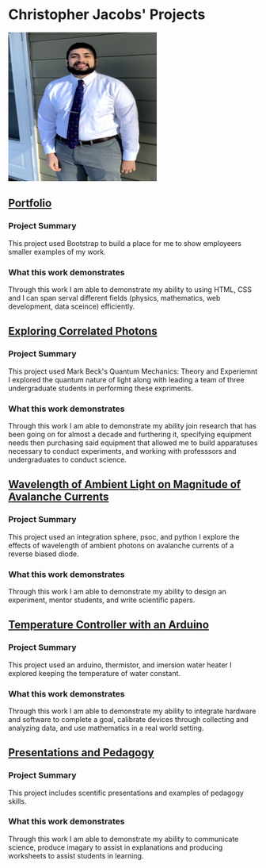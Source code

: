 # Christopher Jacobs' Projects

<img src=https://github.com/jacobsc050/projects/blob/main/assets/image.png width="300" height="300">

## [Portfolio](https://jacobsc050.github.io/portfolio/)

### Project Summary

This project used Bootstrap to build a place for me to show employeers smaller examples of my work.

### What this work demonstrates

Through this work I am able to demonstrate my ability to using HTML, CSS and I can span serval different fields (physics, mathematics, web development, data sceince) efficiently.


## [Exploring Correlated Photons](https://github.com/jacobsc050/quantum-mechanics)



### Project Summary

This project used Mark Beck's Quantum Mechanics: Theory and Experiemnt I explored the quantum nature of light along with leading a team of three undergraduate students in performing these expriments.

### What this work demonstrates

Through this work I am able to demonstrate my ability join research that has been going on for almost a decade and furthering it, specifying equipment needs then purchasing said equipment that allowed me to build apparatuses necessary to conduct experiments, and working with professsors and undergraduates to conduct science. 

## [Wavelength of  Ambient Light on Magnitude of  Avalanche Currents](https://github.com/jacobsc050/senior-thesis)

### Project Summary

This project used an integration sphere, psoc, and python I explore the effects of wavelength of ambient photons on avalanche currents of a reverse biased diode.

### What this work demonstrates

Through this work I am able to demonstrate my ability to design an experiment, mentor students, and write scientific papers.  


## [Temperature Controller with an Arduino](https://github.com/jacobsc050/temperature-controller-arduino)

### Project Summary

This project used an arduino, thermistor, and imersion water heater I explored keeping the temperature of water constant.

### What this work demonstrates

Through this work I am able to demonstrate my ability to integrate hardware and software to complete a goal, calibrate devices through collecting and analyzing data, and use mathematics in a real world setting.  


## [Presentations and Pedagogy](https://github.com/jacobsc050/presentations-and-pedagogy)

### Project Summary

This project includes scentific presentations and examples of pedagogy skills.

### What this work demonstrates

Through this work I am able to demonstrate my ability to communicate science, produce imagary to assist in explanations and producing worksheets to assist students in learning.
